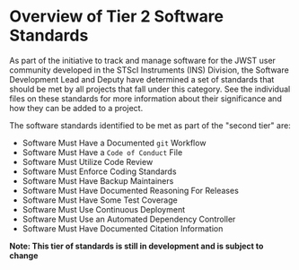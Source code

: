 # Overview of Tier 2 Software Standards

As part of the initiative to track and manage software for the JWST user community developed in the STScI Instruments (INS) Division, the Software Development Lead and Deputy have determined a set of standards that should be met by all projects that fall under this category. See the individual files on these standards for more information about their significance and how they can be added to a project.

The software standards identified to be met as part of the "second tier" are:

- Software Must Have a Documented ``git`` Workflow
- Software Must Have a ``Code of Conduct`` File
- Software Must Utilize Code Review
- Software Must Enforce Coding Standards
- Software Must Have Backup Maintainers
- Software Must Have Documented Reasoning For Releases
- Software Must Have Some Test Coverage
- Software Must Use Continuous Deployment
- Software Must Use an Automated Dependency Controller
- Software Must Have Documented Citation Information

**Note: This tier of standards is still in development and is subject to change**